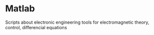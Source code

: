 # Matlab
 Scripts about electronic engineering tools for electromagnetic theory, control, differencial equations
